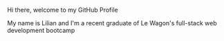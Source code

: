 Hi there, welcome to my GitHub Profile

My name is Lilian and I'm a recent graduate of Le Wagon's full-stack web development bootcamp
